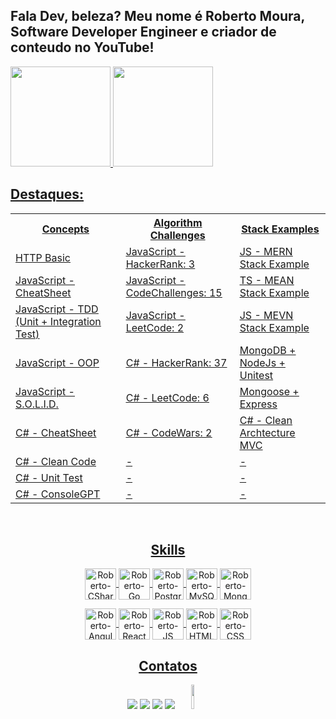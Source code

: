 ## Fala Dev, beleza? Meu nome é Roberto Moura, Software Developer Engineer e criador de conteudo no YouTube!
<div style="display: flex" align="center">
  <a href="https://github.com/robert1802">
    <img height="160em"
      src="https://github-readme-stats.vercel.app/api?username=robert1802&show_icons=true&theme=prussian&include_all_commits=true&count_private=true" />
    <img height="160em"
      src="https://github-readme-stats.vercel.app/api/top-langs/?username=robert1802&layout=compact&langs_count=7&theme=prussian" />
</div>


<h2>Destaques:</h2>
<table align="center">
  <tr>
    <th>
      Concepts
    </th>
    <th>
      Algorithm Challenges
    </th>
    <th>
      Stack Examples
    </th>
  </tr>
  <tr>
    <td><a href="https://github.com/Robert1802/HTTP-Basics">HTTP Basic</td>
    <td><a href="https://github.com/Robert1802/HackerRank-JavaScript">JavaScript - HackerRank: 3</td>
    <td><a href="https://github.com/Robert1802/mern-stack-example">JS - MERN Stack Example</td>
  </tr>
  <tr>
    <td><a href="https://github.com/Robert1802/JavaScript-CheatSheet">JavaScript - CheatSheet</td>
    <td><a href="https://github.com/Robert1802/JavaScript-CodeChallenges">JavaScript - CodeChallenges: 15</td>
    <td><a href="https://github.com/Robert1802/MEAN-TS">TS - MEAN Stack Example</td>
  </tr>
  <tr>
    <td><a href="https://github.com/Robert1802/JavaScript-Test-Driven-Development">JavaScript - TDD (Unit + Integration Test)</td>
    <td><a href="https://github.com/Robert1802/LeetCode-JavaScript">JavaScript - LeetCode: 2</td>
    <td><a href="https://github.com/Robert1802/MEVN-JS">JS - MEVN Stack Example</td>
  </tr>
  <tr>
    <td><a href="https://github.com/Robert1802/JavaScript-OOP">JavaScript - OOP</td>
    <td><a href="https://github.com/Robert1802/HackerRank">C# - HackerRank: 37</td>
    <td><a href="https://github.com/Robert1802/PluralSight-MongoDB-With-NodeJs">MongoDB + NodeJs + Unitest</td>
  </tr>
  <tr>
    <td><a href="https://github.com/Robert1802/JavaScript-SOLID">JavaScript - S.O.L.I.D.</td>
    <td><a href="https://github.com/Robert1802/LeetCode-CSharp">C# - LeetCode: 6</td>
    <td><a href="https://github.com/Robert1802/Mongoose-Express">Mongoose + Express</td>
  </tr>
    <tr>
    <td><a href="https://github.com/Robert1802/CSharp-CheatSheet">C# - CheatSheet</td>
    <td><a href="https://github.com/Robert1802/CodeWars">C# - CodeWars: 2</td>
    <td><a href="https://github.com/Robert1802/CleanArchMvc">C# - Clean Archtecture MVC</td>
  </tr>
  <tr>
    <td><a href="https://github.com/Robert1802/PluralSight-Clean-Code">C# - Clean Code</td>
    <td>-</td>
    <td>-</td>
  </tr>
  <tr>
    <td><a href="https://github.com/Robert1802/PluralSight-Unit-Test-In-CSharp">C# - Unit Test</td>
    <td>-</td>
    <td>-</td>
  </tr>
  <tr>
    <td><a href="https://github.com/Robert1802/ConsoleGPT">C# - ConsoleGPT</td>
    <td>-</td>
    <td>-</td>
  </tr>
</table>
  
<div align="center" style="display: inline_block"><br>

  <h2>Skills</h2>
  <img align="center" alt="Roberto-CSharp" height="50" width="50"
    src="https://cdn.jsdelivr.net/gh/devicons/devicon/icons/csharp/csharp-original.svg" />
  <img align="center" alt="Roberto-Go" height="50" width="50"
    src="https://cdn.jsdelivr.net/gh/devicons/devicon/icons/go/go-original-wordmark.svg" />
  <img align="center" alt="Roberto-PostgreSQL" height="50" width="50" 
    src="https://cdn.jsdelivr.net/gh/devicons/devicon/icons/postgresql/postgresql-original.svg" />
  <img align="center" alt="Roberto-MySQL" height="50" width="50"
    src="https://cdn.jsdelivr.net/gh/devicons/devicon/icons/mysql/mysql-original.svg" />
  <img align="center" alt="Roberto-MongoDB" height="50" width="50"
    src="https://cdn.jsdelivr.net/gh/devicons/devicon/icons/mongodb/mongodb-original-wordmark.svg" />

  <img align="center" alt="Roberto-Angular" height="50" width="50"
    src="https://cdn.jsdelivr.net/gh/devicons/devicon/icons/angularjs/angularjs-original.svg">
  <img align="center" alt="Roberto-React" height="50" width="50"
    src="https://cdn.jsdelivr.net/gh/devicons/devicon/icons/react/react-original.svg">
  <img align="center" alt="Roberto-JS" height="50" width="50"
    src="https://cdn.jsdelivr.net/gh/devicons/devicon/icons/javascript/javascript-original.svg">
  <img align="center" alt="Roberto-HTML" height="50" width="50"
    src="https://cdn.jsdelivr.net/gh/devicons/devicon/icons/html5/html5-original.svg">
  <img align="center" alt="Roberto-CSS" height="50" width="50"
    src="https://cdn.jsdelivr.net/gh/devicons/devicon/icons/css3/css3-original.svg">

  ##


  <h2>Contatos</h2>
  <div align="center">
    <a href="https://www.youtube.com/channel/UCcvT-PkQSkPdZ-uSmNAdA6Q" target="_blank"><img
        src="https://img.shields.io/badge/YouTube-FF0000?style=for-the-badge&logo=youtube&logoColor=white"
        target="_blank"></a>
    <a href="https://www.instagram.com/dev.robert/" target="_blank"><img
        src="https://img.shields.io/badge/-Instagram-%23E4405F?style=for-the-badge&logo=instagram&logoColor=white"
        target="_blank"></a>
    <a href="mailto:roblm_@hotmail.com"><img
        src="https://img.shields.io/badge/-Gmail-%23333?style=for-the-badge&logo=gmail&logoColor=white"
        target="_blank"></a>
    <a href="https://www.linkedin.com/in/roberto-moura-3473206a/" target="_blank"><img
        src="https://img.shields.io/badge/-LinkedIn-%230077B5?style=for-the-badge&logo=linkedin&logoColor=white"
        target="_blank"></a>
    <img height="10%" width="10%" class="animated-gif"
      src="https://github.com/SP-XD/SP-XD/blob/main/images/dino_rounded.gif?raw=true">
  </div>
